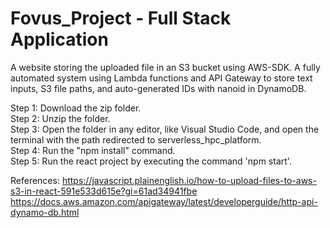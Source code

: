 # Fovus_Project - Full Stack Application

A website storing the uploaded file in an S3 bucket using AWS-SDK. A fully automated system using Lambda functions and API Gateway to store text inputs, S3 file paths, and auto-generated IDs with nanoid in DynamoDB.<br>

Step 1: Download the zip folder.<br>
Step 2: Unzip the folder.<br>
Step 3: Open the folder in any editor, like Visual Studio Code, and open the terminal with the path redirected to serverless_hpc_platform.<br>
Step 4: Run the "npm install" command.<br>
Step 5: Run the react project by executing the command 'npm start'.<br>

References:
https://javascript.plainenglish.io/how-to-upload-files-to-aws-s3-in-react-591e533d615e?gi=61ad34941fbe
https://docs.aws.amazon.com/apigateway/latest/developerguide/http-api-dynamo-db.html

